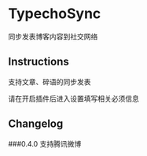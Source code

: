 TypechoSync
===========

同步发表博客内容到社交网络

Instructions
------------

支持文章、碎语的同步发表

请在开启插件后进入设置填写相关必须信息

Changelog
---------

###0.4.0
支持腾讯微博